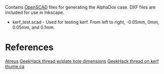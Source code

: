 Contains [OpenSCAD](http://www.openscad.org/) files for generating the AlphaDox
case. DXF files are included for use in Inkscape.

- kerf_test.scad - Used for testing kerf. From left to right, -0.05mm, 0mm,
  0.05mm, and 0.1mm.

# References

[Atreus](https://github.com/technomancy/atreus/tree/master/case/openscad)
[GeekHack thread w/plate hole dimensions](http://geekhack.org/index.php?topic=64287.0)
[GeekHack thread on kerf](http://geekhack.org/index.php?topic=59837)
[thume.ca](http://thume.ca/2014/09/08/creating-a-keyboard-1-hardware/)
